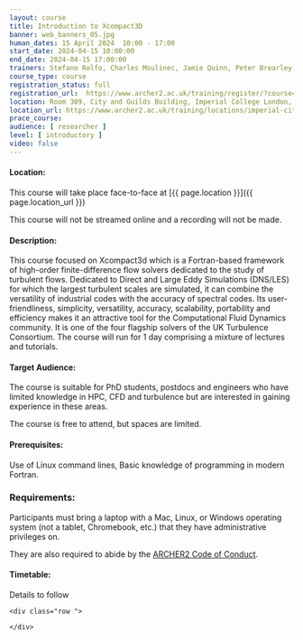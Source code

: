 ```yaml
---
layout: course
title: Introduction to Xcompact3D
banner: web_banners_05.jpg 
human_dates: 15 April 2024  10:00 - 17:00  
start_date: 2024-04-15 10:00:00
end_date: 2024-04-15 17:00:00
trainers: Stefano Rolfo, Charles Moulinec, Jamie Quinn, Peter Brearley, Cedric Flageul, Sylvain Laizet
course_type: course
registration_status: full
registration_url:  https://www.archer2.ac.uk/training/register/?course=240415-xcompact3d
location: Room 309, City and Guilds Building, Imperial College London, South Kensington Campus
location_url: https://www.archer2.ac.uk/training/locations/imperial-city-guilds
prace_course: 
audience: [ researcher ]
level: [ introductory ]
video: false
---
```


#### Location:

This course will take place face-to-face at  [{{ page.location }}]({{ page.location_url }})

This course will not be streamed online and a recording will not be made.

#### Description: 

This course focused on Xcompact3d which is a Fortran-based framework of high-order finite-difference flow solvers dedicated to the study of turbulent flows. Dedicated to Direct and Large Eddy Simulations (DNS/LES) for which the largest turbulent scales are simulated, it can combine the versatility of industrial codes with the accuracy of spectral codes. Its user-friendliness, simplicity, versatility, accuracy, scalability, portability and efficiency makes it an attractive tool for the Computational Fluid Dynamics community. It is one of the four flagship solvers of the UK Turbulence Consortium. The course will run for 1 day comprising a mixture of lectures and tutorials. 

#### Target Audience:

The course is suitable for PhD students, postdocs and engineers who have limited knowledge in HPC, CFD and turbulence but are interested in gaining experience in these areas.

The course is free to attend, but spaces are limited.

#### Prerequisites:

Use of Linux command lines, Basic knowledge of programming in modern Fortran.

### Requirements:

Participants must bring a laptop with a Mac, Linux, or Windows operating system (not a tablet, Chromebook, etc.) that they have administrative privileges on.

They are also required to abide by the [ARCHER2  Code of Conduct](../../../about/policies/code-of-conduct.html). 


#### Timetable:

Details to follow

<section id="service">

<!-- 

<h2><a name="materials">Course materials</a></h2>
 -->


    <div class="row ">	

<!-- 		
      <div class="col-xs-6 col-sm-4">
        <a class="ar2_linkbox ar2_linkbox-green" 
          href="   ">
          <strong>Course materials</strong>         
        </a>
      </div>
 -->

<!--  
      <div class="col-xs-6 col-sm-4">
        <a class="ar2_linkbox ar2_linkbox-teal" 
          href="https://pad.archer2.ac.uk/p/240415-xcompact3d">
          <strong>Course Chat</strong>       
        </a>
      </div>
		
 -->
 	</div>
		
		
					


<!-- 		
<h2><a name="videos">Videos</a></h2>

<h3>Session 1</h3>

<div>
	<iframe title="Video" width="560" height="315" src="https://www.youtube.com/embed/xxxxxxxxxxx" frameborder="0" allow="accelerometer; autoplay; encrypted-media; gyroscope; picture-in-picture" allowfullscreen></iframe>
</div>

 -->





<!-- 
<h2><a name="feedback">Feedback</a></h2>


    <div class="row ">	

      <div class="col-xs-6 col-sm-4">
        <a class="ar2_linkbox ar2_linkbox-teal" 

           href="../../feedback/?course=240415-xcompact3d" 

		>
          <strong>Feedback</strong><br/>
          Please let us know what was great about this course and anything we can improve
        </a>
      </div>
    </div>
		
 -->		

 
</section>


